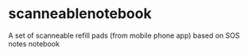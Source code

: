 # scanneablenotebook
A set of scanneable refill pads (from mobile phone app) based on SOS notes notebook
